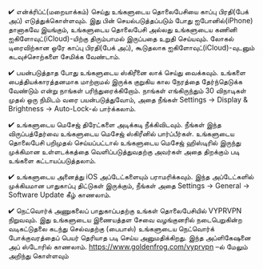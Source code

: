 


✔ என்க்ரிப்ட்(மறையாக்கம்) செய்து உங்களுடைய தொலைபேசியை காப்பு பிரதி(பேக் அப்) எடுத்துக்கொள்ளவும். இது பின் செயல்படுத்தப்படும் போது ஐபோனில்(iPhone) தானாகவே இயங்கும், உங்களுடைய தொலைபேசி அல்லது உங்களுடைய கணினி ஐகிளோவுட்(iCloud)-யிற்கு திரும்பாமல் இருப்பதை உறுதி செய்யவும். லோகல் டிரைவிற்கான ஒரே காப்பு பிரதி(பேக் அப்), கூடுதலாக ஐகிளோவுட்(iCloud)-வுடனும் கடவுச்சொற்களை சேமிக்க வேண்டாம்.      

✔ பயன்படுத்தாத போது உங்களுடைய ஸ்கிரீனை லாக் செய்து வைக்கவும். உங்களை பைத்தியக்காரத்தனமாக மாற்றாமல் இருக்க குறுகிய கால நேரத்தை தேர்ந்தெடுக்க வேண்டும் என்று நாங்கள் பரிந்துரைக்கிறோம். நாங்கள் எங்கிருந்தும் 30 விநாடிகள் முதல் ஒரு நிமிடம் வரை பயன்படுத்துவோம், அதை நீங்கள் Settings → Display &amp; Brightness → Auto-Lock-ல் பார்க்கலாம்.

✔ உங்களுடைய மெசேஜ் திரேட்களை அடிக்கடி நீக்கிவிடவும். நீங்கள் இந்த விருப்பத்தேர்வை உங்களுடைய மெசேஜ் ஸ்கிரீனில் பார்ப்பீர்கள். உங்களுடைய தொலைபேசி பறிமுதல் செய்யப்பட்டால் உங்களுடைய மெசேஜ் ஹிஸ்டிரில் இருந்து  முக்கிமான உள்ளடக்கத்தை வெளிப்படுத்துவதற்கு அவர்கள் அதை திறக்கும் படி உங்களை கட்டாயப்படுத்தலாம். 

✔ உங்களுடைய அனைத்து  iOS அப்டேட்களையும் பராமரிக்கவும். இந்த அப்டேட்களில் முக்கியமான பாதுகாப்பு திட்டுகள் இருக்கும், நீங்கள் அதை Settings → General → Software Update கீழ் காணலாம்.

✔  நெட்வொர்க் அணுகலைப் பாதுகாப்பதற்கு உங்கள் தொலைபேசியில் VYPRVPN நிறுவவும். இது உங்களுடைய இணையத்தள சேவை வழங்குனரில் நடைபெறுகின்ற வடிகட்டுதலை கடந்து செல்வதற்கு (பைபாஸ்) உங்களுடைய நெட்வொர்க் போக்குவரத்தைப் பெயர் தெரியாத படி செய்ய அனுமதிக்கிறது. இந்த அப்ளிகேஷனை அப் ஸ்டோரில் காணலாம். https://www.goldenfrog.com/vyprvpn –ல் மேலும் அறிந்து கொள்ளவும்